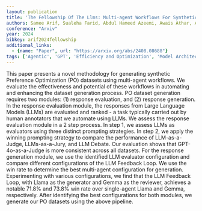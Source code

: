 ```yaml
---
layout: publication
title: 'The Fellowship Of The Llms: Multi-agent Workflows For Synthetic Preference Optimization Dataset Generation'
authors: Samee Arif, Sualeha Farid, Abdul Hameed Azeemi, Awais Athar, Agha Ali Raza
conference: "Arxiv"
year: 2024
bibkey: arif2024fellowship
additional_links:
  - {name: "Paper", url: "https://arxiv.org/abs/2408.08688"}
tags: ['Agentic', 'GPT', 'Efficiency and Optimization', 'Model Architecture', 'Prompting']
---
```

This paper presents a novel methodology for generating synthetic Preference
Optimization (PO) datasets using multi-agent workflows. We evaluate the
effectiveness and potential of these workflows in automating and enhancing the
dataset generation process. PO dataset generation requires two modules: (1)
response evaluation, and (2) response generation. In the response evaluation
module, the responses from Large Language Models (LLMs) are evaluated and
ranked - a task typically carried out by human annotators that we automate
using LLMs. We assess the response evaluation module in a 2 step process. In
step 1, we assess LLMs as evaluators using three distinct prompting strategies.
In step 2, we apply the winning prompting strategy to compare the performance
of LLM-as-a-Judge, LLMs-as-a-Jury, and LLM Debate. Our evaluation shows that
GPT-4o-as-a-Judge is more consistent across all datasets. For the response
generation module, we use the identified LLM evaluator configuration and
compare different configurations of the LLM Feedback Loop. We use the win rate
to determine the best multi-agent configuration for generation. Experimenting
with various configurations, we find that the LLM Feedback Loop, with Llama as
the generator and Gemma as the reviewer, achieves a notable 71.8% and 73.8% win
rate over single-agent Llama and Gemma, respectively. After identifying the
best configurations for both modules, we generate our PO datasets using the
above pipeline.
